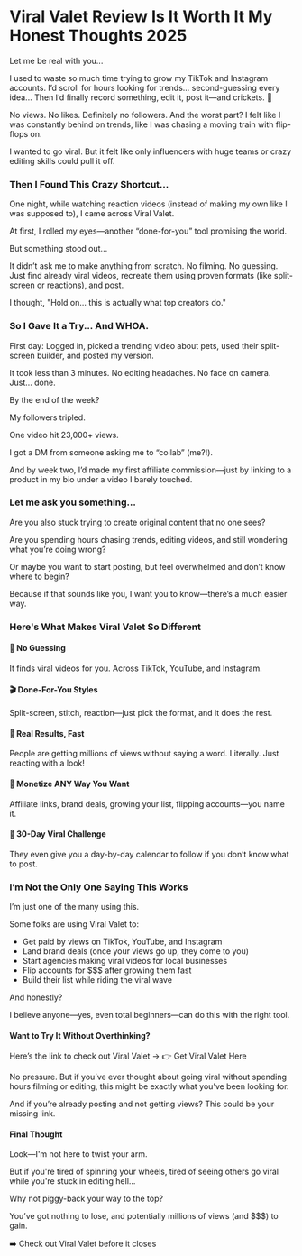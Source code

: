 # Viral Valet Review Is It Worth It My Honest Thoughts 2025

Let me be real with you...

I used to waste so much time trying to grow my TikTok and Instagram accounts.
I’d scroll for hours looking for trends... second-guessing every idea...
Then I’d finally record something, edit it, post it—and crickets. 🦗

No views. No likes. Definitely no followers.
And the worst part? I felt like I was constantly behind on trends, like I was chasing a moving train with flip-flops on.

I wanted to go viral.
But it felt like only influencers with huge teams or crazy editing skills could pull it off.

### Then I Found This Crazy Shortcut…

One night, while watching reaction videos (instead of making my own like I was supposed to),
I came across Viral Valet.

At first, I rolled my eyes—another “done-for-you” tool promising the world.

But something stood out...

It didn’t ask me to make anything from scratch.
No filming. No guessing.
Just find already viral videos, recreate them using proven formats (like split-screen or reactions), and post.

I thought, "Hold on... this is actually what top creators do."

### So I Gave It a Try... And WHOA.

First day:
Logged in, picked a trending video about pets, used their split-screen builder, and posted my version.

It took less than 3 minutes.
No editing headaches. No face on camera. Just… done.

By the end of the week?

My followers tripled.

One video hit 23,000+ views.

I got a DM from someone asking me to “collab” (me?!).

And by week two, I’d made my first affiliate commission—just by linking to a product in my bio under a video I barely touched.

### Let me ask you something...

Are you also stuck trying to create original content that no one sees?

Are you spending hours chasing trends, editing videos, and still wondering what you’re doing wrong?

Or maybe you want to start posting, but feel overwhelmed and don’t know where to begin?

Because if that sounds like you, I want you to know—there’s a much easier way.

### Here's What Makes Viral Valet So Different

#### 🎯 No Guessing
It finds viral videos for you. Across TikTok, YouTube, and Instagram.

#### 🎬 Done-For-You Styles
Split-screen, stitch, reaction—just pick the format, and it does the rest.

#### 🚀 Real Results, Fast
People are getting millions of views without saying a word. Literally. Just reacting with a look!

#### 💼 Monetize ANY Way You Want
Affiliate links, brand deals, growing your list, flipping accounts—you name it.

#### 📅 30-Day Viral Challenge
They even give you a day-by-day calendar to follow if you don’t know what to post.

### I’m Not the Only One Saying This Works

I’m just one of the many using this.

Some folks are using Viral Valet to:

- Get paid by views on TikTok, YouTube, and Instagram
- Land brand deals (once your views go up, they come to you)
- Start agencies making viral videos for local businesses
- Flip accounts for $$$ after growing them fast
- Build their list while riding the viral wave

And honestly?

I believe anyone—yes, even total beginners—can do this with the right tool.

#### Want to Try It Without Overthinking?

Here’s the link to check out Viral Valet →
👉 Get Viral Valet Here 

No pressure.
But if you’ve ever thought about going viral without spending hours filming or editing, this might be exactly what you’ve been looking for.

And if you’re already posting and not getting views?
This could be your missing link.


#### Final Thought
Look—I'm not here to twist your arm.

But if you're tired of spinning your wheels, tired of seeing others go viral while you're stuck in editing hell...

Why not piggy-back your way to the top?

You’ve got nothing to lose, and potentially millions of views (and $$$) to gain.

➡️ Check out Viral Valet before it closes






